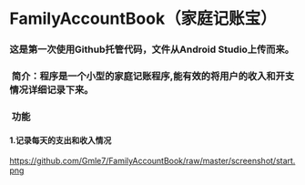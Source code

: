 # FamilyAccountBook（家庭记账宝）
###  这是第一次使用Github托管代码，文件从Android Studio上传而来。<br>
###  简介：程序是一个小型的家庭记账程序,能有效的将用户的收入和开支情况详细记录下来。<br>
###  功能<br>
#### 1.记录每天的支出和收入情况<br>
https://github.com/Gmle7/FamilyAccountBook/raw/master/screenshot/start.png
